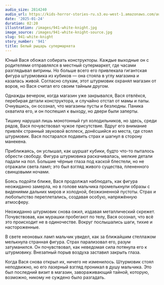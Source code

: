```yaml
---
audio_size: 2814240
audio_url: https://kids-horror-stories-ru.s3.eu-west-1.amazonaws.com/audio/941-white-knight.mp3
date: '2025-01-24'
duration: 02:20
illustration: /images/941-white-knight.jpg
image_source: /images/941-white-knight-source.jpg
slug: 941-white-knight
story_number: '941'
title: Белый рыцарь супермаркета
---
```


Юный Вася обожал собирать конструкторы. Каждые выходные он с родителями отправлялся в местный супермаркет, где часами разглядывал витрины. Но больше всего его привлекала гигантская фигура штурмовика из кубиков — она стояла в углу магазина и казалась живой. Согласно слухам, этот штурмовик охранял магазин от воров, но Вася считал его своим тайным другом.

Однажды вечером, когда магазин уже закрывался, Вася отвлёкся, перебирая детали конструктора, и случайно отстал от мамы и папы. Очнувшись, он осознал, что магазины пусты и безлюдны. Паника охватила его, и он поспешил к выходу, но двери были заперты.

Тишину нарушал лишь монотонный гул холодильников, но здесь, среди рядов, Вася почувствовал чужое присутствие. Вдруг его внимание привлёк странный звуковой всплеск, донёсшийся из места, где стоял штурмовик. Вася постарался подавить страх и шагнул в сторону манекена.

Приближаясь, он услышал, как шуршат кубики, будто что-то пыталось обрести свободу. Фигура штурмовика раскачивалась, мелкие детали падали на пол. Большие чёрные глаза под каской блестели, но не отражали света ламп; это был взгляд живого существа, плененного свинцовыми ночами.

Боясь подойти ближе, Вася продолжал наблюдать, как фигура неожиданно замерла, но в голове мальчика промелькнули образы с видениями дальних миров и холодной, безжизненной пустоты. Страх и любопытство переплетались, создавая особую, напряжённую атмосферу.

Неожиданно штурмовик снова ожил, издавая металлический скрежет. Почувствовав, как мурашки пробегают по телу, Вася осознал, что всё это происходит не в одиночестве. Вокруг послышались шаги, тихие и настороженные.

В свете неоновых ламп мальчик увидел, как за ближайшим стеллажом мелькнула странная фигура. Страх парализовал его, разум затуманился. Он почувствовал, как неведомая сила потянула его к штурмовику. Внезапный порыв воздуха заставил закрыть глаза.

Когда Вася снова открыл их, ничего не изменилось. Штурмовик стоял неподвижно, но его лазерный взгляд проникал в душу мальчика. Это был последний визит в магазин, завораживающий тайной, которую, возможно, никому не суждено было разгадать.